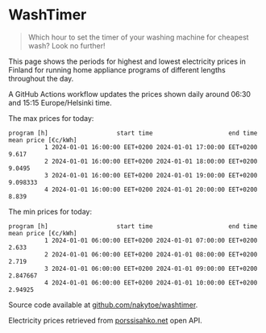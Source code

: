 
# WashTimer

> Which hour to set the timer of your washing machine for cheapest wash? Look no further!

This page shows the periods for highest and lowest electricity prices in Finland 
for running home appliance programs of different lengths throughout the day. 

A GitHub Actions workflow updates the prices shown daily around 06:30 and 15:15 Europe/Helsinki time.

The max prices for today:

	program [h]                   start time                     end time mean price [€c/kWh]
	          1 2024-01-01 16:00:00 EET+0200 2024-01-01 17:00:00 EET+0200               9.617
	          2 2024-01-01 16:00:00 EET+0200 2024-01-01 18:00:00 EET+0200              9.0495
	          3 2024-01-01 16:00:00 EET+0200 2024-01-01 19:00:00 EET+0200            9.098333
	          4 2024-01-01 16:00:00 EET+0200 2024-01-01 20:00:00 EET+0200               8.839

The min prices for today:

	program [h]                   start time                     end time mean price [€c/kWh]
	          1 2024-01-01 06:00:00 EET+0200 2024-01-01 07:00:00 EET+0200               2.633
	          2 2024-01-01 06:00:00 EET+0200 2024-01-01 08:00:00 EET+0200               2.719
	          3 2024-01-01 06:00:00 EET+0200 2024-01-01 09:00:00 EET+0200            2.847667
	          4 2024-01-01 06:00:00 EET+0200 2024-01-01 10:00:00 EET+0200             2.94925


Source code available at [github.com/nakytoe/washtimer](https://github.com/nakytoe/washtimer).

Electricity prices retrieved from [porssisahko.net](https://porssisahko.net/api) open API.
